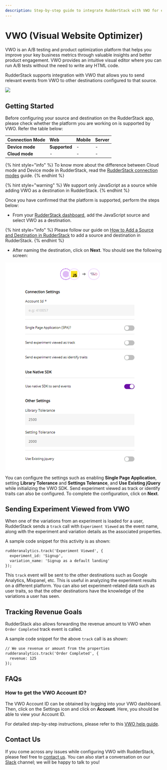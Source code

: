 ```yaml
---
description: Step-by-step guide to integrate RudderStack with VWO for efficient A/B testing
---
```


# VWO \(Visual Website Optimizer\)

VWO is an A/B testing and product optimization platform that helps you improve your key business metrics through valuable insights and better product engagement. VWO provides an intuitive visual editor where you can run A/B tests without the need to write any HTML code.

RudderStack supports integration with VWO that allows you to send relevant events from VWO to other destinations configured to that source.

![](https://img.shields.io/badge/stability-beta-blueviolet?style=for-the-badge&logo=github)

## Getting Started

Before configuring your source and destination on the RudderStack app, please check whether the platform you are working on is supported by VWO. Refer the table below:

| **Connection Mode** | **Web** | **Mobile** | **Server** |
| :--- | :--- | :--- | :--- |
| **Device mode** | **Supported** | - | - |
| **Cloud mode** | - | - | - |

{% hint style="info" %}
To know more about the difference between Cloud mode and Device mode in RudderStack, read the [RudderStack connection modes](https://docs.rudderstack.com/get-started/rudderstack-connection-modes) guide.
{% endhint %}

{% hint style="warning" %}
We support only JavaScript as a source while adding VWO as a destination in RudderStack.
{% endhint %}

Once you have confirmed that the platform is supported, perform the steps below:

* From your [RudderStack dashboard](https://app.rudderlabs.com/), add the JavaScript source and select VWO as a destination.

{% hint style="info" %}
Please follow our guide on [How to Add a Source and Destination in RudderStack](https://docs.rudderstack.com/how-to-guides/adding-source-and-destination-rudderstack) to add a source and destination in RudderStack.
{% endhint %}

* After naming the destination, click on **Next**. You should see the following screen:

![](../.gitbook/assets/image%20%2843%29.png)

You can configure the settings such as enabling **Single Page Application**, setting **Library Tolerance** and **Settings Tolerance**, and **Use Existing jQuery** while initializing the VWO SDK. Send experiment viewed as track or identify traits can also be configured. To complete the configuration, click on **Next**.

## Sending Experiment Viewed from VWO

When one of the variations from an experiment is loaded for a user, RudderStack sends a `track` call with `Experiment Viewed` as the event name, along with the experiment and variation details as the associated properties.

A sample code snippet for this activity is as shown:

```text
rudderanalytics.track('Experiment Viewed', {
  experiment_id: 'Signup',
  variation_name: 'Signup as a default landing'
});
```

This `track` event will be sent to the other destinations such as Google Analytics, Mixpanel, etc. This is useful in analyzing the experiment results on a different platform. You can also set experiment-related data such as user traits, so that the other destinations have the knowledge of the variations a user has seen.

## Tracking Revenue Goals

RudderStack also allows forwarding the revenue amount to VWO when `Order Completed` track event is called.

A sample code snippet for the above `track` call is as shown:

```text
// We use revenue or amount from the properties
rudderanalytics.track('Order Completed', {
  revenue: 125
});
```

## FAQs

### How to get the VWO Account ID?

The VWO Account ID can be obtained by logging into your VWO dashboard. Then, click on the Settings icon and click on **Account**. Here, you should be able to view your Account ID.

For detailed step-by-step instructions, please refer to this [VWO help guide](https://help.vwo.com/hc/en-us/articles/360008469173-How-to-find-your-account-ID).

## Contact Us

If you come across any issues while configuring VWO with RudderStack, please feel free to [contact us](mailto:%20docs@rudderstack.com). You can also start a conversation on our [Slack](https://resources.rudderstack.com/join-rudderstack-slack) channel; we will be happy to talk to you!




